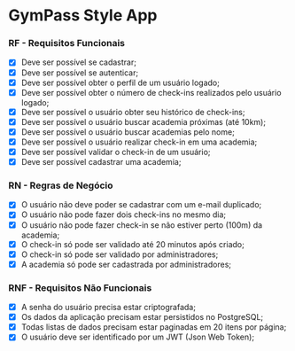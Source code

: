 # GymPass Style App

### RF - Requisitos Funcionais

- [x] Deve ser possível se cadastrar;
- [x] Deve ser possível se autenticar;
- [x] Deve ser possível obter o perfil de um usuário logado;
- [x] Deve ser possível obter o número de check-ins realizados pelo usuário logado;
- [x] Deve ser possível o usuário obter seu histórico de check-ins;
- [x] Deve ser possível o usuário buscar academia próximas (até 10km);
- [x] Deve ser possível o usuário buscar academias pelo nome;
- [x] Deve ser possível o usuário realizar check-in em uma academia;
- [x] Deve ser possível validar o check-in de um usuário;
- [x] Deve ser possível cadastrar uma academia;

### RN - Regras de Negócio

- [x] O usuário não deve poder se cadastrar com um e-mail duplicado;
- [x] O usuário não pode fazer dois check-ins no mesmo dia;
- [x] O usuário não pode fazer check-in se não estiver perto (100m) da academia;
- [x] O check-in só pode ser validado até 20 minutos após criado;
- [x] O check-in só pode ser validado por administradores;
- [x] A academia só pode ser cadastrada por administradores;

### RNF - Requisitos Não Funcionais

- [x] A senha do usuário precisa estar criptografada;
- [x] Os dados da aplicação precisam estar persistidos no PostgreSQL;
- [x] Todas listas de dados precisam estar paginadas em 20 itens por página;
- [x] O usuário deve ser identificado por um JWT (Json Web Token);
